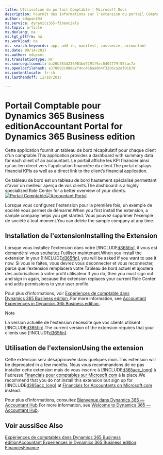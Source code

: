 ```yaml
---
title: Utilisation du portail Comptable | Microsoft Docs
description: Fournit des informations sur l'extension du portail Comptable.
author: edupont04
ms.service: dynamics365-financials
ms.topic: article
ms.devlang: na
ms.tgt_pltfrm: na
ms.workload: na
ms. search.keywords: app, add-in, manifest, customize, accountant
ms.date: 09/14/2017
ms.author: edupont
ms.translationtype: HT
ms.sourcegitcommit: ba26b354d235981bd7291f9ac6402779f554ac7a
ms.openlocfilehash: a370002c08d8ef4cc46baa864f32b6ca2ef01b78
ms.contentlocale: fr-ch
ms.lasthandoff: 11/10/2017

---
```

# <a name="accountant-portal-for-dynamics-365-business-edition"></a><span data-ttu-id="14654-103">Portail Comptable pour Dynamics 365 Business edition</span><span class="sxs-lookup"><span data-stu-id="14654-103">Accountant Portal for Dynamics 365 Business edition</span></span>
<span data-ttu-id="14654-104">Cette application fournit un tableau de bord récapitulatif pour chaque client d'un comptable.</span><span class="sxs-lookup"><span data-stu-id="14654-104">This application provides a dashboard with summary data for each client of an accountant.</span></span> <span data-ttu-id="14654-105">Le portail affiche les KPI financier ainsi qu'un lien direct vers l'application financière du client.</span><span class="sxs-lookup"><span data-stu-id="14654-105">The portal displays financial KPIs as well as a direct link to the client’s financial application.</span></span>  

<span data-ttu-id="14654-106">Ce tableau de bord est un tableau de bord hautement spécialisé permettant d'avoir un meilleur aperçu de vos clients.</span><span class="sxs-lookup"><span data-stu-id="14654-106">The dashboard is a highly specialized Role Center for a better overview of your clients.</span></span>  
<span data-ttu-id="14654-107">[![Portail Comptable](./media/ui-extensions-accportal/accountant-portal.png)](https://go.microsoft.com/fwlink/?linkid=851257)</span><span class="sxs-lookup"><span data-stu-id="14654-107">[![Accountant Portal](./media/ui-extensions-accportal/accountant-portal.png)](https://go.microsoft.com/fwlink/?linkid=851257)</span></span>

<span data-ttu-id="14654-108">Lorsque vous configurez l'extension pour la première fois, un exemple de société vous permet de démarrer.</span><span class="sxs-lookup"><span data-stu-id="14654-108">When you first install the extension, a sample company helps you get started.</span></span> <span data-ttu-id="14654-109">Vous pouvez supprimer l'exemple de société à tout moment.</span><span class="sxs-lookup"><span data-stu-id="14654-109">You can delete the sample company at any time.</span></span>  

## <a name="installing-the-extension"></a><span data-ttu-id="14654-110">Installation de l'extension</span><span class="sxs-lookup"><span data-stu-id="14654-110">Installing the Extension</span></span>
<span data-ttu-id="14654-111">Lorsque vous installez l'extension dans votre [!INCLUDE[d365fin](includes/d365fin_md.md)], il vous est demandé si vous souhaitez l'utiliser maintenant.</span><span class="sxs-lookup"><span data-stu-id="14654-111">When you install the extension in your [!INCLUDE[d365fin](includes/d365fin_md.md)], you will be asked if you want to use it now.</span></span> <span data-ttu-id="14654-112">Si vous le faites, vous devrez vous déconnecter et vous reconnecter, parce que l'extension remplacera votre Tableau de bord actuel et ajoutera des autorisations à votre profil utilisateur.</span><span class="sxs-lookup"><span data-stu-id="14654-112">If you do, then you must sign out and sign in again, because the extension replaces your current Role Center and adds permissions to your user profile.</span></span>  

<span data-ttu-id="14654-113">Pour plus d'informations, voir [Expériences de comptable dans Dynamics 365 Business edition ](finance-accounting.md).</span><span class="sxs-lookup"><span data-stu-id="14654-113">For more information, see [Accountant Experiences in Dynamics 365 Business edition ](finance-accounting.md).</span></span>  

> [!NOTE]  
>  <span data-ttu-id="14654-114">La version actuelle de l'extension nécessite que vos clients utilisent [!INCLUDE[d365fin](includes/d365fin_md.md)].</span><span class="sxs-lookup"><span data-stu-id="14654-114">The current version of the extension requires that your clients use [!INCLUDE[d365fin](includes/d365fin_md.md)].</span></span>  

## <a name="using-the-extension"></a><span data-ttu-id="14654-115">Utilisation de l'extension</span><span class="sxs-lookup"><span data-stu-id="14654-115">Using the extension</span></span>
<span data-ttu-id="14654-116">Cette extension sera désapprouvée dans quelques mois.</span><span class="sxs-lookup"><span data-stu-id="14654-116">This extension will be deprecated in a few months.</span></span> <span data-ttu-id="14654-117">Nous vous recommandons de ne pas installer cette extension mais de vous inscrire à [!INCLUDE[d365acc_long](includes/d365acc_long_md.md)] à l'adresse [Financials pour comptables sur Microsoft.com](https://www.microsoft.com/en-us/dynamics365/financial-insights-for-accountants) à la place.</span><span class="sxs-lookup"><span data-stu-id="14654-117">We recommend that you do not install this extension but sign up for [!INCLUDE[d365acc_long](includes/d365acc_long_md.md)] at [Financials for Accountants on Microsoft.com](https://www.microsoft.com/en-us/dynamics365/financial-insights-for-accountants) instead.</span></span>

<span data-ttu-id="14654-118">Pour plus d'informations, consultez [Bienvenue dans Dynamics 365 — Accountant Hub](/dynamics365/accountants/index.md).</span><span class="sxs-lookup"><span data-stu-id="14654-118">For more information, see [Welcome to Dynamics 365 — Accountant Hub](/dynamics365/accountants/index.md).</span></span>  

## <a name="see-also"></a><span data-ttu-id="14654-119">Voir aussi</span><span class="sxs-lookup"><span data-stu-id="14654-119">See Also</span></span>
[<span data-ttu-id="14654-120">Expériences de comptables dans Dynamics 365 Business edition</span><span class="sxs-lookup"><span data-stu-id="14654-120">Accountant Experiences in Dynamics 365 Business edition </span></span>](finance-accounting.md)  
[<span data-ttu-id="14654-121">Finances</span><span class="sxs-lookup"><span data-stu-id="14654-121">Finance</span></span>](finance.md)  

